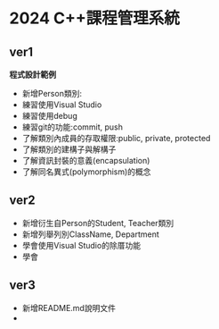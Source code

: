 # 2024 C++課程管理系統
## ver1
**程式設計範例**
- 新增Person類別:
- 練習使用Visual Studio
- 練習使用debug
- 練習git的功能:commit, push
- 了解類別內成員的存取權限:public, private, protected
- 了解類別的建構子與解構子
- 了解資訊封裝的意義(encapsulation)
- 了解同名異式(polymorphism)的概念

## ver2
- 新增衍生自Person的Student, Teacher類別
- 新增列舉列別ClassName, Department
- 學會使用Visual Studio的除厝功能
- 學會

## ver3
- 新增README.md說明文件
- 
